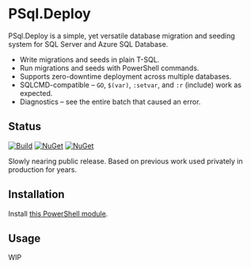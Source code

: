 # PSql.Deploy

PSql.Deploy is a simple, yet versatile database migration and seeding system
for SQL Server and Azure SQL Database.

- Write migrations and seeds in plain T-SQL.
- Run migrations and seeds with PowerShell commands.
- Supports zero-downtime deployment across multiple databases.
- SQLCMD-compatible – `GO`, `$(var)`, `:setvar`, and `:r` (include) work as expected.
- Diagnostics – see the entire batch that caused an error.

## Status

[![Build](https://github.com/sharpjs/PSql.Deploy/workflows/Build/badge.svg)](https://github.com/sharpjs/PSql.Deploy/actions)
[![NuGet](https://img.shields.io/powershellgallery/v/PSql.Deploy.svg)](https://www.powershellgallery.com/packages/PSql.Deploy)
[![NuGet](https://img.shields.io/powershellgallery/dt/PSql.Deploy.svg)](https://www.powershellgallery.com/packages/PSql.Deploy)

Slowly nearing public release.
Based on previous work used privately in production for years.

## Installation

Install [this PowerShell module](https://www.powershellgallery.com/packages/PSql.Deploy).

## Usage

WIP

<!--
  Copyright 2023 Subatomix Research Inc.

  Permission to use, copy, modify, and distribute this software for any
  purpose with or without fee is hereby granted, provided that the above
  copyright notice and this permission notice appear in all copies.

  THE SOFTWARE IS PROVIDED "AS IS" AND THE AUTHOR DISCLAIMS ALL WARRANTIES
  WITH REGARD TO THIS SOFTWARE INCLUDING ALL IMPLIED WARRANTIES OF
  MERCHANTABILITY AND FITNESS. IN NO EVENT SHALL THE AUTHOR BE LIABLE FOR
  ANY SPECIAL, DIRECT, INDIRECT, OR CONSEQUENTIAL DAMAGES OR ANY DAMAGES
  WHATSOEVER RESULTING FROM LOSS OF USE, DATA OR PROFITS, WHETHER IN AN
  ACTION OF CONTRACT, NEGLIGENCE OR OTHER TORTIOUS ACTION, ARISING OUT OF
  OR IN CONNECTION WITH THE USE OR PERFORMANCE OF THIS SOFTWARE.
-->
